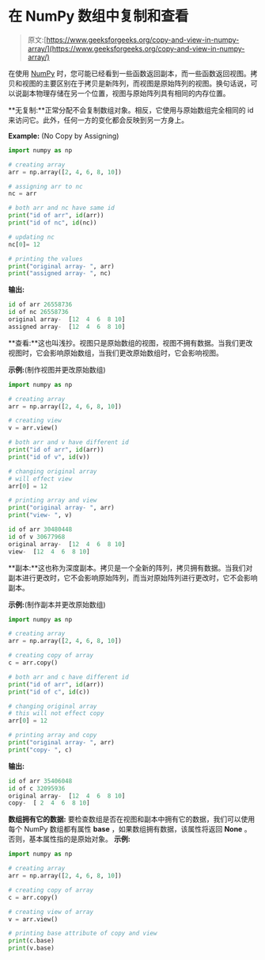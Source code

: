 # 在 NumPy 数组中复制和查看

> 原文:[https://www.geeksforgeeks.org/copy-and-view-in-numpy-array/](https://www.geeksforgeeks.org/copy-and-view-in-numpy-array/)

在使用 [NumPy](https://www.geeksforgeeks.org/python-numpy/) 时，您可能已经看到一些函数返回副本，而一些函数返回视图。拷贝和视图的主要区别在于拷贝是新阵列，而视图是原始阵列的视图。换句话说，可以说副本物理存储在另一个位置，视图与原始阵列具有相同的内存位置。

**无复制:**正常分配不会复制数组对象。相反，它使用与原始数组完全相同的 id 来访问它。此外，任何一方的变化都会反映到另一方身上。

**Example:** (No Copy by Assigning)

```py
import numpy as np

# creating array
arr = np.array([2, 4, 6, 8, 10])

# assigning arr to nc
nc = arr

# both arr and nc have same id
print("id of arr", id(arr))
print("id of nc", id(nc))

# updating nc
nc[0]= 12

# printing the values
print("original array- ", arr)
print("assigned array- ", nc)
```

**输出:**

```py
id of arr 26558736
id of nc 26558736
original array-  [12  4  6  8 10]
assigned array-  [12  4  6  8 10]

```

**查看:**这也叫浅抄。视图只是原始数组的视图，视图不拥有数据。当我们更改视图时，它会影响原始数组，当我们更改原始数组时，它会影响视图。

**示例:**(制作视图并更改原始数组)

```py
import numpy as np

# creating array
arr = np.array([2, 4, 6, 8, 10])

# creating view 
v = arr.view()

# both arr and v have different id
print("id of arr", id(arr))
print("id of v", id(v))

# changing original array
# will effect view
arr[0] = 12

# printing array and view
print("original array- ", arr)
print("view- ", v)
```

```py
id of arr 30480448
id of v 30677968
original array-  [12  4  6  8 10]
view-  [12  4  6  8 10]

```

**副本:**这也称为深度副本。拷贝是一个全新的阵列，拷贝拥有数据。当我们对副本进行更改时，它不会影响原始阵列，而当对原始阵列进行更改时，它不会影响副本。

**示例:**(制作副本并更改原始数组)

```py
import numpy as np

# creating array
arr = np.array([2, 4, 6, 8, 10])

# creating copy of array
c = arr.copy()

# both arr and c have different id
print("id of arr", id(arr))
print("id of c", id(c))

# changing original array
# this will not effect copy
arr[0] = 12

# printing array and copy
print("original array- ", arr)
print("copy- ", c)
```

**输出:**

```py
id of arr 35406048
id of c 32095936
original array-  [12  4  6  8 10]
copy-  [ 2  4  6  8 10]

```

**数组拥有它的数据:**
要检查数组是否在视图和副本中拥有它的数据，我们可以使用每个 NumPy 数组都有属性 **base** ，如果数组拥有数据，该属性将返回 **None** 。否则，基本属性指的是原始对象。
**示例:**

```py
import numpy as np

# creating array
arr = np.array([2, 4, 6, 8, 10])

# creating copy of array
c = arr.copy()

# creating view of array
v = arr.view()

# printing base attribute of copy and view
print(c.base)
print(v.base)
```